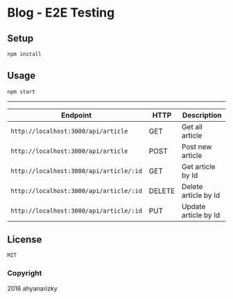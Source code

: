 # Blog - E2E Testing

## Setup

```sh
npm install
```

## Usage
```sh
npm start
```

----------------------------------------
Endpoint | HTTP | Description
---------|------|------------
`http://localhost:3000/api/article` | GET | Get all article
`http://localhost:3000/api/article` | POST | Post new article
`http://localhost:3000/api/article/:id` | GET | Get article by Id
`http://localhost:3000/api/article/:id` | DELETE | Delete article by Id
`http://localhost:3000/api/article/:id` | PUT | Update article by Id


## License
```sh
MIT
```
### Copyright
2016 ahyanarizky
